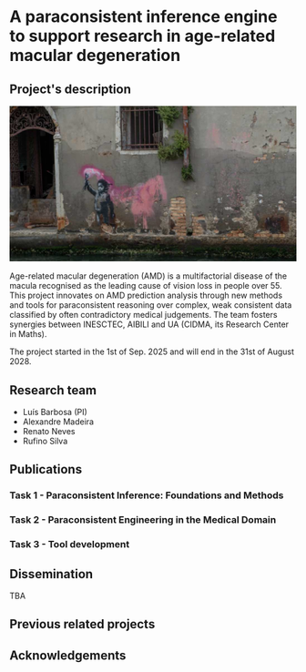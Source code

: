 # A paraconsistent inference engine to support research in age-related macular degeneration

## Project's description
![Banksy](./img2.png)

Age-related macular degeneration (AMD) is a multifactorial disease of the
macula recognised as the leading cause of vision loss in people over 55. This
project innovates on AMD prediction analysis through new methods and tools for
paraconsistent reasoning over complex, weak consistent data classified by often
contradictory medical judgements. The team fosters synergies between INESCTEC,
AIBILI and UA (CIDMA, its Research Center in Maths).

The project started in the 1st of Sep. 2025 and will end in the 31st of August
2028.

## Research team

+ Luís Barbosa (PI)
+ Alexandre Madeira
+ Renato Neves
+ Rufino Silva

## Publications

### Task 1 - Paraconsistent Inference: Foundations and Methods


### Task 2 - Paraconsistent Engineering in the Medical Domain


### Task 3 - Tool development


## Dissemination

TBA

## Previous related projects


## Acknowledgements
